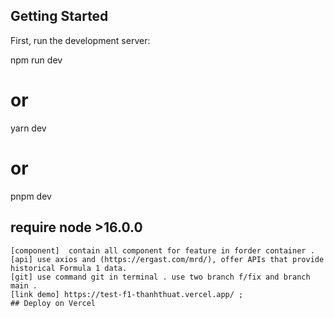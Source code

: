 ## Getting Started

First, run the development server:

npm run dev

# or

yarn dev

# or

pnpm dev
## require node >16.0.0
```
[component]  contain all component for feature in forder container .
[api] use axios and (https://ergast.com/mrd/), offer APIs that provide historical Formula 1 data.
[git] use command git in terminal . use two branch f/fix and branch main .
[link demo] https://test-f1-thanhthuat.vercel.app/ ;
## Deploy on Vercel

```
